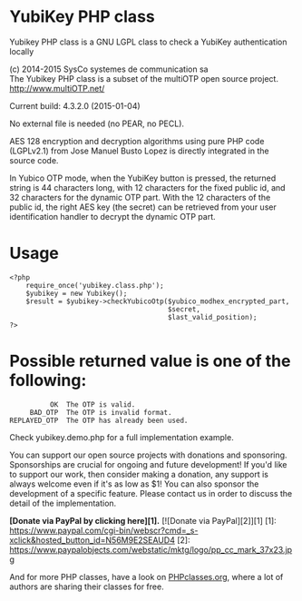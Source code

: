 YubiKey PHP class
=================

Yubikey PHP class is a GNU LGPL class to check a YubiKey authentication locally

(c) 2014-2015 SysCo systemes de communication sa  
The Yubikey PHP class is a subset of the multiOTP open source project.  
http://www.multiOTP.net/

Current build: 4.3.2.0 (2015-01-04)

No external file is needed (no PEAR, no PECL).

AES 128 encryption and decryption algorithms using pure PHP code (LGPLv2.1)
from Jose Manuel Busto Lopez is directly integrated in the source code.

In Yubico OTP mode, when the YubiKey button is pressed, the returned
string is 44 characters long, with 12 characters for the fixed public id,
and 32 characters for the dynamic OTP part. With the 12 characters of the
public id, the right AES key (the secret) can be retrieved from your user
identification handler to decrypt the dynamic OTP part.


# Usage

    <?php
        require_once('yubikey.class.php');
        $yubikey = new Yubikey();
        $result = $yubikey->checkYubicoOtp($yubico_modhex_encrypted_part,
                                           $secret,
                                           $last_valid_position);
    ?>


# Possible returned value is one of the following:  
    
              OK  The OTP is valid.
         BAD_OTP  The OTP is invalid format.
    REPLAYED_OTP  The OTP has already been used.

  Check yubikey.demo.php for a full implementation example.


You can support our open source projects with donations and sponsoring.
Sponsorships are crucial for ongoing and future development!
If you'd like to support our work, then consider making a donation, any support
is always welcome even if it's as low as $1!
You can also sponsor the development of a specific feature. Please contact
us in order to discuss the detail of the implementation.

**[Donate via PayPal by clicking here][1].** [![Donate via PayPal][2]][1]
[1]: https://www.paypal.com/cgi-bin/webscr?cmd=_s-xclick&hosted_button_id=N56M9E2SEAUD4
[2]: https://www.paypalobjects.com/webstatic/mktg/logo/pp_cc_mark_37x23.jpg


And for more PHP classes, have a look on [PHPclasses.org](http://syscoal.users.phpclasses.org/browse/), where a lot of authors are sharing their classes for free.
